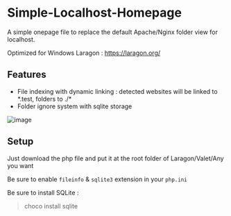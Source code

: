 # Simple-Localhost-Homepage

A simple onepage file to replace the default Apache/Nginx folder view for localhost.

Optimized for Windows Laragon : https://laragon.org/

## Features

- File indexing with dynamic linking : detected websites will be linked to \*.test, folders to ./\*
- Folder ignore system with sqlite storage

![image](https://user-images.githubusercontent.com/91781579/230734192-2248f2bb-0768-4428-bf4a-c8df8e9c4ea2.png)


## Setup

Just download the php file and put it at the root folder of Laragon/Valet/Any you want

Be sure to enable `fileinfo` & `sqlite3` extension in your `php.ini`

Be sure to install SQLite :

> choco install sqlite

